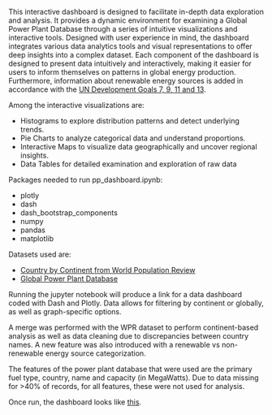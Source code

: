 
This interactive dashboard is designed to facilitate in-depth data exploration and analysis. It provides a dynamic environment for examining a Global Power Plant Database through a series of intuitive visualizations and interactive tools. 
Designed with user experience in mind, the dashboard integrates various data analytics tools and visual representations to offer deep insights into a complex dataset. Each component of the dashboard is designed to present data intuitively and interactively, making it easier for users to inform themselves on patterns in global energy production.
Furthermore, information about renewable energy sources is added in accordance with the [UN Development Goals 7, 9, 11 and 13](https://sdgs.un.org/goals).

Among the interactive visualizations are:
- Histograms to explore distribution patterns and detect underlying trends.
- Pie Charts to analyze categorical data and understand proportions.
- Interactive Maps to visualize data geographically and uncover regional insights.
- Data Tables for detailed examination and exploration of raw data

Packages needed to run pp_dashboard.ipynb: 
- plotly
- dash
- dash_bootstrap_components
- numpy
- pandas
- matplotlib

Datasets used are:
- [Country by Continent from World Population Review](https://worldpopulationreview.com/country-rankings/list-of-countries-by-continent)
- [Global Power Plant Database](https://datasets.wri.org/dataset/globalpowerplantdatabase)

Running the jupyter notebook will produce a link for a data dashboard coded with Dash and Plotly. Data allows for filtering by continent or globally, as well as graph-specific options.

A merge was performed with the WPR dataset to perform continent-based analysis as well as data cleaning due to discrepancies between country names. A new feature was also introduced with a renewable vs non-renewable energy source categorization.

The features of the power plant database that were used are the primary fuel type, country, name and capacity (in MegaWatts). Due to data missing for >40% of records, for all features, these were not used for analysis.

Once run, the dashboard looks like [this](dashboard_screenshot.png).
